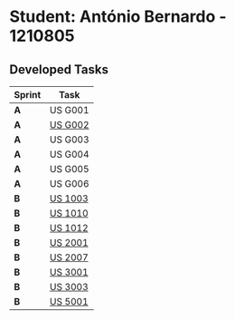 # Student: António Bernardo - 1210805

## Developed Tasks

| Sprint | Task                                     |
|--------|------------------------------------------|
| **A**  | US G001                                  |
| **A**  | [US G002](../Sprint_A/us_g002)           |
| **A**  | US G003                                  |
| **A**  | US G004                                  |
| **A**  | US G005                                  |
| **A**  | US G006                                  |
| **B**  | [US 1003](../Sprint_B/us_1003/readme.md) |
| **B**  | [US 1010](../Sprint_B/us_1010/readme.md) |
| **B**  | [US 1012](../Sprint_B/us_1012/readme.md) |
| **B**  | [US 2001](../Sprint_B/us_2001/readme.md) |
| **B**  | [US 2007](../Sprint_B/us_2007/readme.md) |
| **B**  | [US 3001](../Sprint_B/us_3001/readme.md) |
| **B**  | [US 3003](../Sprint_B/us_3003/readme.md) |
| **B**  | [US 5001](../Sprint_B/us_5001/readme.md) |